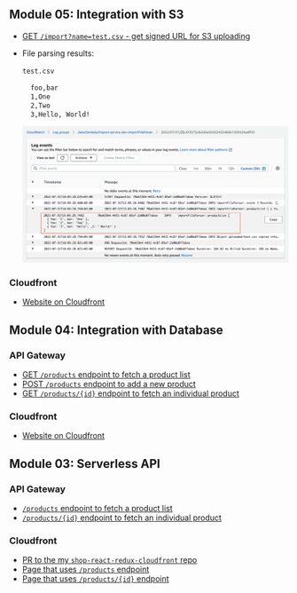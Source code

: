 ## Module 05: Integration with S3
* [GET `/import?name=test.csv` - get signed URL for S3 uploading](https://jkrxmfyj25.execute-api.us-east-1.amazonaws.com/dev/import?name=test.csv)
* File parsing results:

  `test.csv`
  ```cvs
    foo,bar
    1,One
    2,Two
    3,Hello, World!
  ```
  ![CloudWatch log for CSV parsing result](./task-05.png)


### Cloudfront
* [Website on Cloudfront](https://d2oxj55y64zodz.cloudfront.net/)


## Module 04: Integration with Database

### API Gateway
* [GET `/products` endpoint to fetch a product list](https://jdpcg4ienj.execute-api.us-east-1.amazonaws.com/dev/products)
* [POST `/products` endpoint to add a new product](https://jdpcg4ienj.execute-api.us-east-1.amazonaws.com/dev/products)
* [GET `/products/{id}` endpoint to fetch an individual product](https://jdpcg4ienj.execute-api.us-east-1.amazonaws.com/dev/products/12f39fc4-e5fe-4785-8152-493dde93ee5f)

### Cloudfront
* [Website on Cloudfront](https://d2oxj55y64zodz.cloudfront.net/)


## Module 03: Serverless API

### API Gateway
* [`/products` endpoint to fetch a product list](https://jdpcg4ienj.execute-api.us-east-1.amazonaws.com/dev/products)
* [`/products/{id}` endpoint to fetch an individual product](https://jdpcg4ienj.execute-api.us-east-1.amazonaws.com/dev/products/28a50b67-3388-4512-bcea-10faf6d7bbfa)

### Cloudfront
* [PR to the my `shop-react-redux-cloudfront` repo](https://github.com/nodm/shop-react-redux-cloudfront/pull/2)
* [Page that uses `/products` endpoint](https://d2oxj55y64zodz.cloudfront.net/)
* [Page that uses `/products/{id}` endpoint](https://d2oxj55y64zodz.cloudfront.net/admin/product-form/28a50b67-3388-4512-bcea-10faf6d7bbfa)
